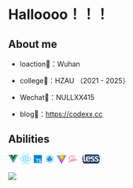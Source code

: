 # Halloooo！！！

## About me

- loaction🏡：Wuhan

- college🚥：HZAU （2021 - 2025）

- Wechat💌：NULLXX415

- blog🔗：[https://codexx,cc](https://codexx.cc)

  

## Abilities

<a href="https://v3.cn.vuejs.org"><code><img height="20" src="./images/vue.png"></code></a>
<a href="https://reactjs.org/"><code><img height="20" src="./images/react.svg"></code></a>
<a href="https://www.tslang.cn/index.html"><code><img height="20" src="./images/typescript.png"></code></a>
<a href="https://webpack.js.org/"><code><img height="20" src="./images/webpack.svg"></code></a>
<a href="https://cn.vitejs.dev"><code><img height="20" src="./images/vite.png"></code></a>
<a href="https://sass-lang.com"><code><img height="20" src="./images/sass2.png"></code></a>
<a href="https://sass-lang.com"><code><img height="20" src="./images/less.png"></code></a>

![](https://github-readme-stats.vercel.app/api/top-langs/?username=Bluex-xx&layout=compact&langs_count=6)

